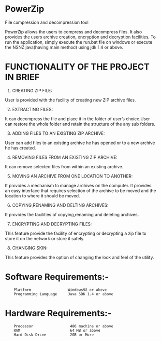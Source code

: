 # PowerZip
File compression and decompression tool


PowerZip allows the users to compress and decompress files. It also provides the users  archive creation, encryption and decryption facilities. To run the application, simply execute the run.bat file on windows or execute the NSNZ.java(having main method) using jdk 1.4 or above.



# FUNCTIONALITY OF THE PROJECT IN BRIEF

1. CREATING ZIP FILE:

User is provided with the facility of creating new ZIP archive files.

2. EXTRACTING FILES:

It can decompress the file and place it in the folder of user’s choice.User can restore the whole folder and retain the structure of the any sub folders.

3. ADDING FILES TO AN EXISTING ZIP ARCHIVE:

User can add files to an existing archive he has opened or to a new archive he has created. 

4. REMOVING FILES FROM AN EXISTING ZIP ARCHIVE:

It can remove selected files from within an existing archive.

5. MOVING AN ARCHIVE FROM ONE LOCATION TO ANOTHER:

It provides a mechanism to manage archives on the computer. It provides an easy interface that requires selection of the archive to be moved and the location to where it should be moved.

6. COPYING,RENAMING AND DELTING ARCHIVES:

It provides the facilities of copying,renaming and deleting archives.

7. ENCRYPTING AND DECRYPTING FILES:

This feature provide the facility of encrypting or decrypting a zip file to store it on the network or store it safely.

8. CHANGING SKIN:

This feature provides the option of changing the look and feel of the utility.          





# Software Requirements:-
		Platform                 Windows98 or above
		Programming Language     Java SDK 1.4 or above
		

# Hardware Requirements:-
		Processor                 486 machine or above
		RAM                       64 MB or above
		Hard Disk Drive           2GB or More
  
